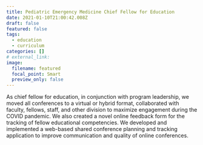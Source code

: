 ```yaml
---
title: Pediatric Emergency Medicine Chief Fellow for Education
date: 2021-01-10T21:00:42.008Z
draft: false
featured: false
tags:
  - education
  - curriculum
categories: []
# external_link:
image:
  filename: featured
  focal_point: Smart
  preview_only: false
---
```

As chief fellow for education, in conjunction with program leadership, we moved all conferences to a virtual or hybrid format, collaborated with faculty, fellows, staff, and other division to maximize engagement during the COVID pandemic. We also created a novel online feedback form for the tracking of fellow educational competencies. We developed and implemented a web-based shared conference planning and tracking application to improve communication and quality of online conferences. 
